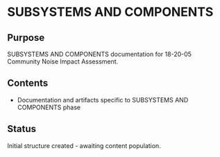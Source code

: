 # SUBSYSTEMS AND COMPONENTS

## Purpose
SUBSYSTEMS AND COMPONENTS documentation for 18-20-05 Community Noise Impact Assessment.

## Contents
- Documentation and artifacts specific to SUBSYSTEMS AND COMPONENTS phase

## Status
Initial structure created - awaiting content population.
